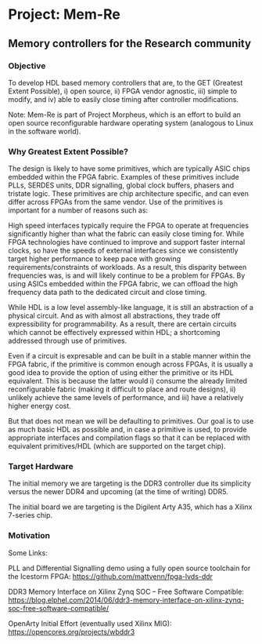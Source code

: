 # Project: Mem-Re
## Memory controllers for the Research community

### Objective
To develop HDL based memory controllers that are, to the GET (Greatest Extent Possible), i) open source, ii) FPGA vendor agnostic, iii) simple to modify, and iv) able to easily close timing after controller modifications. 

Note: Mem-Re is part of Project Morpheus, which is an effort to build an open source reconfigurable hardware operating system (analogous to Linux in the software world). 


### Why Greatest Extent Possible?
The design is likely to have some primitives, which are typically ASIC chips embedded within the FPGA fabric. Examples of these primitives include PLLs, SERDES units, DDR signalling, global clock buffers, phasers and tristate logic. These primitives are chip architecture specific, and can even differ across FPGAs from the same vendor. Use of the primitives is important for a number of reasons such as: 

High speed interfaces typically require the FPGA to operate at frequencies significantly higher than what the fabric can easily close timing for. While FPGA technologies have continued to improve and support faster internal clocks, so have the speeds of external interfaces since we consistently target higher performance to keep pace with growing requirements/constraints of workloads.  As a result, this disparity between frequencies was, is and will likely continue to be a problem for FPGAs. By using ASICs embedded within the FPGA fabric, we can offload the high frequency data path to the dedicated circuit and close timing. 

While HDL is a low level assembly-like language, it is still an abstraction of a physical circuit. And as with almost all abstractions, they trade off expressibility for programmability. As a result, there are certain circuits which cannot be effectively expressed within HDL; a shortcoming addressed through use of primitives. 

Even if a circuit is expresable and can be built in a stable manner within the FPGA fabric, if the primitive is common enough across FPGAs, it is usually a good idea to provide the option of using either the primitive or its HDL equivalent. This is because the latter would i) consume the already limited reconfigurable fabric (making it difficult to place and route designs), ii) unlikely achieve the same levels of performance, and iii) have a relatively higher energy cost. 


But that does not mean we will be defaulting to primitives. Our goal is to use as much basic HDL as possible and, in case a primitive is used, to provide appropriate interfaces and compilation flags so that it can be replaced with equivalent primitives/HDL (which are supported on the target chip). 

### Target Hardware

The initial memory we are targeting is the DDR3 controller due its simplicity versus the newer DDR4 and upcoming (at the time of writing) DDR5.

The initial board we are targeting is the Digilent Arty A35, which has a Xilinx 7-series chip. 

### Motivation






Some Links:

PLL and Differential Signalling demo using a fully open source toolchain for the Icestorm FPGA: https://github.com/mattvenn/fpga-lvds-ddr


DDR3 Memory Interface on Xilinx Zynq SOC – Free Software Compatible:
https://blog.elphel.com/2014/06/ddr3-memory-interface-on-xilinx-zynq-soc-free-software-compatible/


OpenArty Initial Effort (eventually used Xilinx MIG):
https://opencores.org/projects/wbddr3
